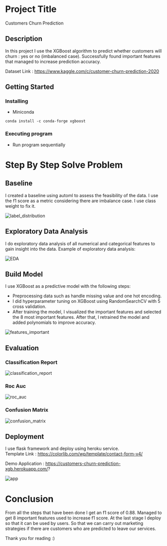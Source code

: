 # Project Title

Customers Churn Prediction 

## Description

In this project I use the XGBoost algorithm to predict whether customers will churn : yes or no (imbalanced case). Successfully found important features that managed to increase prediction accuracy.

Dataset Link : https://www.kaggle.com/c/customer-churn-prediction-2020

## Getting Started

### Installing

* Miniconda 
```
conda install -c conda-forge xgboost
```

### Executing program

* Run program sequentially

# Step By Step Solve Problem 

## Baseline 
I created a baseline using automl to assess the feasibility of the data. I use the f1 score as a metric considering there are imbalance case. I use class weight to fix it. 

![label_distribution](https://github.com/AfrizalSeptiansyah/Customers_Churn_Prediction/blob/main/asset/label.png?raw=true)


## Exploratory Data Analysis 
I do exploratory data analysis of all numerical and categorical features to gain insight into the data. Example of exploratory data analysis:

![EDA](https://github.com/AfrizalSeptiansyah/Customers_Churn_Prediction/blob/main/asset/EDA.PNG?raw=true)

## Build Model 
I use XGBoost as a predictive model with the following steps:
* Preprocessing data such as handle missing value and one hot encoding. 
* I did hyperparameter tuning on XGBoost using RandomSearchCV with 5 cross validation.
* After training the model, I visualized the important features and selected the 8 most important features. After that, I retrained the model and added polynomials to improve accuracy.

![features_important](https://github.com/AfrizalSeptiansyah/Customers_Churn_Prediction/blob/main/asset/features_important.png?raw=true)


## Evaluation 

### Classification Report 
![classification_report](https://github.com/AfrizalSeptiansyah/Customers_Churn_Prediction/blob/main/asset/classification_report.PNG?raw=true)

### Roc Auc 
![roc_auc](https://github.com/AfrizalSeptiansyah/Customers_Churn_Prediction/blob/main/asset/roc_auc.png?raw=true)

### Confusion Matrix 
![confusion_matrix](https://github.com/AfrizalSeptiansyah/Customers_Churn_Prediction/blob/main/asset/confusion_,matrix.png?raw=true)


## Deployment 

I use flask framework and deploy using heroku service. <br>
Template Link : https://colorlib.com/wp/template/contact-form-v4/  <br>

Demo Application : https://customers-churn-prediction-xgb.herokuapp.com/?

![app](https://github.com/AfrizalSeptiansyah/Customers_Churn_Prediction/blob/main/asset/app.PNG?raw=true)

# Conclusion
From all the steps that have been done I get an f1 score of 0.88. Managed to get 8 important features used to increase f1 score. At the last stage I deploy so that it can be used by users. So that we can carry out marketing strategies if there are customers who are predicted to leave our services.

Thank you for reading :)

